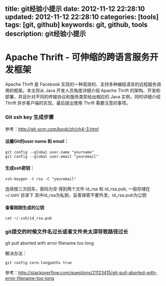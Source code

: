 title: git经验小提示
date: 2012-11-12 22:28:10
updated: 2012-11-12 22:28:10
categories: [tools]
tags: [git, github]
keywords: git, github, tools
description: git经验小提示
---


# Apache Thrift - 可伸缩的跨语言服务开发框架
Apache Thrift 是 Facebook 实现的一种高效的、支持多种编程语言的远程服务调用的框架。本文将从 Java 开发人员角度详细介绍 Apache Thrift 的架构、开发和部署，并且针对不同的传输协议和服务类型给出相应的 Java 实例，同时详细介绍 Thrift 异步客户端的实现，最后提出使用 Thrift 需要注意的事项。

<!--more-->

### Git ssh key 生成步骤

参考：<http://git-scm.com/book/zh/ch4-3.html>

#### 设置Git的user name 和 email：
	git config --global user.name "yourname"
    git config --global user.email "youremail"

#### 生成ssh密钥：
	ssh-keygen -t rsa -C "youremail"
连续按三次回车，密码为空
得到两个文件 id_rsa 和 id_rsa.pub, 一般存储在 ~/.ssh/ 目录下
其中id_rsa为私钥，妥善保管不要外泄，id_rsa.pub为公钥

#### 查看刚刚生成的公钥
	cat ~/.ssh/id_rsa.pub




### git提交的时候文件名过长或者文件夹太深导致路径过长
git pull aborted with error filename too long

解决办法：

	git config core.longpaths true

参考：<http://stackoverflow.com/questions/21123415/git-pull-aborted-with-error-filename-too-long>